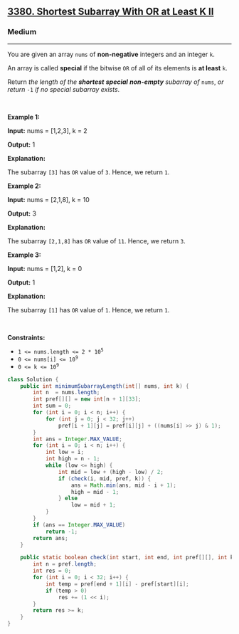<h2><a href="https://leetcode.com/problems/shortest-subarray-with-or-at-least-k-ii">3380. Shortest Subarray With OR at Least K II</a></h2><h3>Medium</h3><hr><p>You are given an array <code>nums</code> of <strong>non-negative</strong> integers and an integer <code>k</code>.</p>

<p>An array is called <strong>special</strong> if the bitwise <code>OR</code> of all of its elements is <strong>at least</strong> <code>k</code>.</p>

<p>Return <em>the length of the <strong>shortest</strong> <strong>special</strong> <strong>non-empty</strong> <span data-keyword="subarray-nonempty">subarray</span> of</em> <code>nums</code>, <em>or return</em> <code>-1</code> <em>if no special subarray exists</em>.</p>

<p>&nbsp;</p>
<p><strong class="example">Example 1:</strong></p>

<div class="example-block">
<p><strong>Input:</strong> <span class="example-io">nums = [1,2,3], k = 2</span></p>

<p><strong>Output:</strong> <span class="example-io">1</span></p>

<p><strong>Explanation:</strong></p>

<p>The subarray <code>[3]</code> has <code>OR</code> value of <code>3</code>. Hence, we return <code>1</code>.</p>
</div>

<p><strong class="example">Example 2:</strong></p>

<div class="example-block">
<p><strong>Input:</strong> <span class="example-io">nums = [2,1,8], k = 10</span></p>

<p><strong>Output:</strong> <span class="example-io">3</span></p>

<p><strong>Explanation:</strong></p>

<p>The subarray <code>[2,1,8]</code> has <code>OR</code> value of <code>11</code>. Hence, we return <code>3</code>.</p>
</div>

<p><strong class="example">Example 3:</strong></p>

<div class="example-block">
<p><strong>Input:</strong> <span class="example-io">nums = [1,2], k = 0</span></p>

<p><strong>Output:</strong> <span class="example-io">1</span></p>

<p><strong>Explanation:</strong></p>

<p>The subarray <code>[1]</code> has <code>OR</code> value of <code>1</code>. Hence, we return <code>1</code>.</p>
</div>

<p>&nbsp;</p>
<p><strong>Constraints:</strong></p>

<ul>
	<li><code>1 &lt;= nums.length &lt;= 2 * 10<sup>5</sup></code></li>
	<li><code>0 &lt;= nums[i] &lt;= 10<sup>9</sup></code></li>
	<li><code>0 &lt;= k &lt;= 10<sup>9</sup></code></li>
</ul>

```java
class Solution {
    public int minimumSubarrayLength(int[] nums, int k) {
        int n  = nums.length;
        int pref[][] = new int[n + 1][33];
        int sum = 0;
        for (int i = 0; i < n; i++) {
            for (int j = 0; j < 32; j++)
                pref[i + 1][j] = pref[i][j] + ((nums[i] >> j) & 1);
        }
        int ans = Integer.MAX_VALUE;
        for (int i = 0; i < n; i++) {
            int low = i;
            int high = n - 1;
            while (low <= high) {
                int mid = low + (high - low) / 2;
                if (check(i, mid, pref, k)) {
                    ans = Math.min(ans, mid - i + 1);
                    high = mid - 1;
                } else
                    low = mid + 1;
            }
        }
        if (ans == Integer.MAX_VALUE)
            return -1;
        return ans;
    }

    public static boolean check(int start, int end, int pref[][], int k) {
        int n = pref.length;
        int res = 0;
        for (int i = 0; i < 32; i++) {
            int temp = pref[end + 1][i] - pref[start][i];
            if (temp > 0)
                res += (1 << i);
        }
        return res >= k;
    }
}
```
